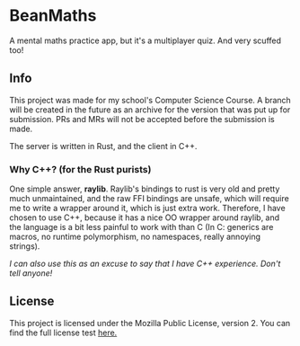# BeanMaths

A mental maths practice app, but it's a multiplayer quiz. And very scuffed too!

## Info

This project was made for my school's Computer Science Course. A branch will be created in the future as an archive for the version that was put up for submission. PRs and MRs will not be accepted before the submission is made.

The server is written in Rust, and the client in C++.

### Why C++? (for the Rust purists)

One simple answer, **raylib**. Raylib's bindings to rust is very old and pretty much unmaintained, and the raw FFI bindings are unsafe, which will require me to write a wrapper around it, which is just extra work. Therefore, I have chosen to use C++, because it has a nice OO wrapper around raylib, and the language is a bit less painful to work with than C (In C: generics are macros, no runtime polymorphism, no namespaces, really annoying strings).

*I can also use this as an excuse to say that I have C++ experience. Don't tell anyone!*

## License

This project is licensed under the Mozilla Public License, version 2. You can find the full license test [here.](/LICENSE.md)
